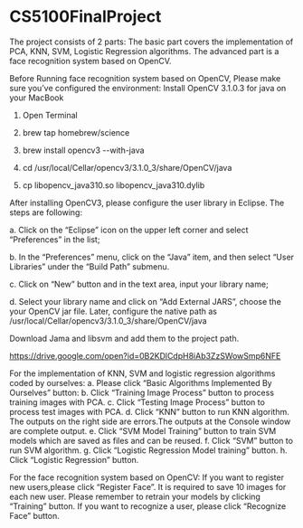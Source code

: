 # CS5100FinalProject

The project consists of 2 parts: The basic part covers the implementation of PCA, KNN, SVM, Logistic Regression algorithms. 
The advanced part is a face recognition system based on OpenCV.

Before Running face recognition system based on OpenCV, Please make sure you’ve configured the environment:
Install OpenCV 3.1.0.3 for java on your MacBook

1.  Open Terminal

2.	brew tap homebrew/science

3.	brew install opencv3 --with-java

4.	cd /usr/local/Cellar/opencv3/3.1.0_3/share/OpenCV/java

5.	cp libopencv_java310.so libopencv_java310.dylib

After installing OpenCV3, please configure the user library in Eclipse. 
The steps are following:

a.	Click on the “Eclipse” icon on the upper left corner and select “Preferences” in the list;

b.	In the “Preferences” menu, click on the “Java” item, and then select “User Libraries” under the “Build Path” submenu. 

c.	Click on “New” button and in the text area, input your library name;

d.	Select your library name and click on “Add External JARS”, choose the your OpenCV jar file. 
Later, configure the native path as /usr/local/Cellar/opencv3/3.1.0_3/share/OpenCV/java

Download Jama and libsvm and add them to the project path.

https://drive.google.com/open?id=0B2KDlCdpH8iAb3ZzSWowSmp6NFE

For the implementation of KNN, SVM and logistic regression algorithms coded by ourselves:
a. Please click “Basic Algorithms Implemented By Ourselves” button:
b. Click “Training Image Process” button to process training images with PCA.
c. Click “Testing Image Process” button to process test images with PCA.
d. Click “KNN” button to run KNN algorithm.
The outputs on the right side are errors.The outputs at the Console window are complete output.
e. Click “SVM Model Training” button to train SVM models which are saved as files and can be reused.
f. Click “SVM” button to run SVM algorithm.
g. Click “Logistic Regression Model training” button.
h. Click “Logistic Regression” button.

For the face recognition system based on OpenCV: 
If you want to register new users,please click “Register Face”. It is required to save 10 images for each new user.
Please remember to retrain your models by clicking “Training” button. 
If you want to recognize a user, please click “Recognize Face” button.
